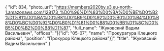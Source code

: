 {
    "id": 834,
    "photo_url": "https://members2020by.s3.eu-north-1.amazonaws.com/128173_%D0%96%D1%83%D0%BA%D0%BE%D0%B2%D1%81%D0%BA%D0%B8%D0%B9%D0%92%D0%B0%D0%B4%D0%B8%D0%BC%D0%92%D0%B0%D1%81%D0%B8%D0%BB%D1%8C%D0%B5%D0%B2%D0%B8%D1%87",
    "full_name": "Жуковский Вадим Васильевич",
    "offices": "[{\"id\": \"05-07\", \"name\": \"Прокуратура Клецкого района\", \"position\": \"Прокурор Клецкого района\"}]",
    "title": "Жуковский Вадим Васильевич"
}